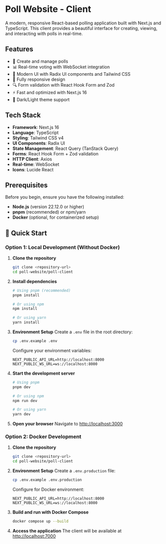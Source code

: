 # Poll Website - Client

A modern, responsive React-based polling application built with Next.js and TypeScript. This client provides a beautiful interface for creating, viewing, and interacting with polls in real-time.

## Features

- 🎯 Create and manage polls
- 📊 Real-time voting with WebSocket integration
- 🎨 Modern UI with Radix UI components and Tailwind CSS
- 📱 Fully responsive design
- 🔍 Form validation with React Hook Form and Zod
- ⚡ Fast and optimized with Next.js 16
- 🌙 Dark/Light theme support

## Tech Stack

- **Framework**: Next.js 16
- **Language**: TypeScript
- **Styling**: Tailwind CSS v4
- **UI Components**: Radix UI
- **State Management**: React Query (TanStack Query)
- **Forms**: React Hook Form + Zod validation
- **HTTP Client**: Axios
- **Real-time**: WebSocket
- **Icons**: Lucide React

## Prerequisites

Before you begin, ensure you have the following installed:

- **Node.js** (version 22.12.0 or higher)
- **pnpm** (recommended) or npm/yarn
- **Docker** (optional, for containerized setup)

## 🚀 Quick Start

### Option 1: Local Development (Without Docker)

1. **Clone the repository**

   ```bash
   git clone <repository-url>
   cd poll-website/poll-client
   ```

2. **Install dependencies**

   ```bash
   # Using pnpm (recommended)
   pnpm install

   # Or using npm
   npm install

   # Or using yarn
   yarn install
   ```

3. **Environment Setup**
   Create a `.env` file in the root directory:

   ```bash
   cp .env.example .env
   ```

   Configure your environment variables:

   ```env
   NEXT_PUBLIC_API_URL=http://localhost:8000
   NEXT_PUBLIC_WS_URL=ws://localhost:8000
   ```

4. **Start the development server**

   ```bash
   # Using pnpm
   pnpm dev

   # Or using npm
   npm run dev

   # Or using yarn
   yarn dev
   ```

5. **Open your browser**
   Navigate to [http://localhost:3000](http://localhost:3000)

### Option 2: Docker Development

1. **Clone the repository**

   ```bash
   git clone <repository-url>
   cd poll-website/poll-client
   ```

2. **Environment Setup**
   Create a `.env.production` file:

   ```bash
   cp .env.example .env.production
   ```

   Configure for Docker environment:

   ```env
   NEXT_PUBLIC_API_URL=http://localhost:8000
   NEXT_PUBLIC_WS_URL=ws://localhost:8000
   ```

3. **Build and run with Docker Compose**

   ```bash
   docker compose up --build
   ```

4. **Access the application**
   The client will be available at [http://localhost:7000](http://localhost:7000)
